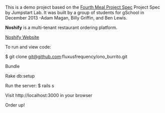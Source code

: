 This is a demo project based on the [Fourth Meal Project Spec](http://tutorials.jumpstartlab.com/projects/fourth_meal.html) Project Spec by Jumpstart Lab. It was built by a group of students for gSchool in December 2013 -Adam Magan, Billy Griffin, and Ben Lewis.

**Noshify** is a multi-tenant restaurant ordering platform.  

[Noshify Website](http://noshify.herokuapp.com/)

To run and view code:

$ git clone git@github.com:fluxusfrequency/ono_burrito.git

Bundle

Rake db:setup

Run the server: $ rails s

Visit http://localhost:3000 in your browser

Order up!

